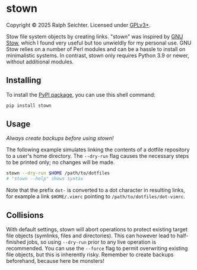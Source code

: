 stown
=====

Copyright © 2025 Ralph Seichter. Licensed under
[GPLv3+](https://github.com/rseichter/stown/blob/master/LICENSE).

Stow file system objects by creating links. "stown" was inspired by [GNU
Stow](https://www.gnu.org/software/stow/), which I found very useful but too
unwieldly for my personal use. GNU Stow relies on a number of Perl modules and
can be a hassle to install on minimalistic systems. In contrast, stown only
requires Python 3.9 or newer, without additional modules.

Installing
----------

To install the [PyPI package](https://pypi.org/project/stown/), you can use
this shell command:

```bash
pip install stown
```

Usage
-----

*Always create backups before using stown!*

The following example simulates linking the contents of a dotfile repository to
a user's home directory. The `--dry-run` flag causes the necessary steps to be
printed only; no changes will be made.

```bash
stown --dry-run $HOME /path/to/dotfiles
# "stown --help" shows syntax
```

Note that the prefix `dot-` is converted to a dot character in resulting links,
for example a link `$HOME/.vimrc` pointing to `/path/to/dotfiles/dot-vimrc`.

Collisions
----------

With default settings, stown will abort operations to protect existing target
file objects (symlinks, files and directories). This can however lead to
half-finished jobs, so using `--dry-run` prior to any live operation is
recommended. You can use the `--force` flag to permit overwriting existing file
objects, but this is inherently risky. Remember to create backups beforehand,
because here be monsters!
